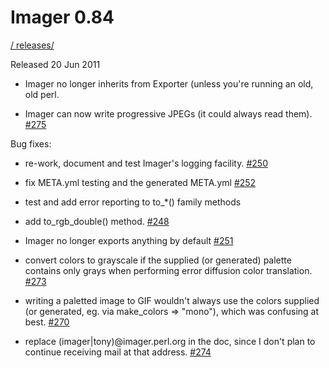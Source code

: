 # Imager 0.84

[ / ](..) [releases/](./)

Released 20 Jun 2011

- Imager no longer inherits from Exporter (unless you're running an old, old perl.

- Imager can now write progressive JPEGs (it could always read them). [#275](https://github.com/tonycoz/imager/issues/275)

Bug fixes:

- re-work, document and test Imager's logging facility. [#250](https://github.com/tonycoz/imager/issues/250)

- fix META.yml testing and the generated META.yml [#252](https://github.com/tonycoz/imager/issues/252)

- test and add error reporting to to_*() family methods

- add to_rgb_double() method. [#248](https://github.com/tonycoz/imager/issues/248)

- Imager no longer exports anything by default [#251](https://github.com/tonycoz/imager/issues/251)

- convert colors to grayscale if the supplied (or generated) palette contains only grays when performing error diffusion color translation. [#273](https://github.com/tonycoz/imager/issues/273)

- writing a paletted image to GIF wouldn't always use the colors supplied (or generated, eg. via make_colors => "mono"), which was confusing at best. [#270](https://github.com/tonycoz/imager/issues/270)

- replace (imager|tony)@imager.perl.org in the doc, since I don't plan to continue receiving mail at that address. [#274](https://github.com/tonycoz/imager/issues/274)